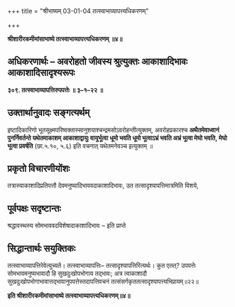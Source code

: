 +++
title = "श्रीभाष्यम् 03-01-04 तत्स्वाभाव्यापत्त्यधिकरणम्"

+++


**श्रीशारीरकमीमांसाभाष्ये तत्स्वाभाव्यापत्त्यधिकरणम् ॥४॥**

## अधिकरणार्थः – अवरोहतो जीवस्य श्रुत्युक्तः आकाशादिभावः आकाशादिसादृश्यरूपः

**३०९. तत्स्वाभाव्यापत्तिरुपपत्तेः ॥ ३–१–२२ ॥**

## उक्तार्थानुवादः सङ्गत्यर्थम्

इष्टादिकारिणो भूतसूक्ष्मपरिष्वक्तास्सानुशयाश्चन्द्रमसोऽवरोहन्तीत्युक्तम्, अवरोहप्रकारश्च **अथैतमेवाध्वानं पुनर्निवर्तन्ते यथेतमाकाशम् आकाशाद्वायुः वायुर्भूत्वा धूमो भवति धूमो भूत्वाऽभ्रं भवति अभ्रं भूत्वा मेघो भवति, मेघो भूत्वा प्रवर्षति** (छा.५.१०, ५.६) इति वचनात् यथेतमनेवञ्च इत्युक्तम् ॥

## प्रकृतो विचारणीयोंशः

तत्रास्याकाशादिप्रतिपत्तौ देवमनुष्यादिभाववदाकाशादिभावः, उत तत्सादृश्यापत्तिमात्रमिति विशये,

## पूर्वपक्षः सदृष्टान्तः

श्रद्धावस्थस्य सोमभाववदविशेषादाकाशादिभावः – इति प्राप्ते

## सिद्धान्तार्थः सयुक्तिकः

तत्स्वाभाव्यापत्तिरेवेत्युच्यते। तत्स्वाभाव्यापत्तिः– तत्सादृश्यापत्तिरित्यर्थः। कुत एतत्? उपपत्तेः सोमभावमनुष्यभावादौ हि सुखदुःखोपभोगाय तद्भावः; अत्र त्वाकाशादौ सुखदुःखोपभोगाभावात्तद्भावानुपपत्तेस्तदापत्तिवचनं तत्संसर्गकृततत्सादृश्यापत्त्यभिप्रायम्॥२२॥

**इति श्रीशारीरकमीमांसाभाष्ये तत्स्वाभाव्यापत्त्यधिकरणम्॥४॥**


